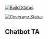 [![Build Status](https://travis-ci.org/jimmykobe1171/chatbotta.svg?branch=master)](https://travis-ci.org/jimmykobe1171/chatbotta)

[![Coverage Status](https://coveralls.io/repos/github/jimmykobe1171/chatbotta/badge.svg?branch=master)](https://coveralls.io/github/jimmykobe1171/chatbotta?branch=master)

## Chatbot TA
